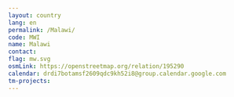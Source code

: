 ```yaml
---
layout: country
lang: en
permalink: /Malawi/
code: MWI
name: Malawi
contact:
flag: mw.svg
osmLink: https://openstreetmap.org/relation/195290
calendar: drdi7botamsf2609qdc9kh52i8@group.calendar.google.com
tm-projects:
---
```

